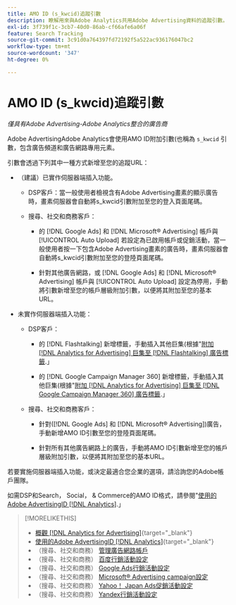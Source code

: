 ```yaml
---
title: AMO ID (s_kwcid)追蹤引數
description: 瞭解用來與Adobe Analytics共用Adobe Advertising資料的追蹤引數。
exl-id: 3f739f1c-3cb7-40d0-86ab-cf66afe6a06f
feature: Search Tracking
source-git-commit: 3c91d0a764397fd72192f5a522ac936176047bc2
workflow-type: tm+mt
source-wordcount: '347'
ht-degree: 0%

---
```


# AMO ID (s_kwcid)追蹤引數

*僅具有Adobe Advertising-Adobe Analytics整合的廣告商*

<!-- This should go in the Analytics integration chapter > IDs page, under "AMO IDs" once I've finalized content for DSP clients.  -->

Adobe AdvertisingAdobe Analytics會使用AMO ID附加引數(也稱為 `s_kwcid` 引數，包含廣告頻道和廣告網路專用元素。

引數會透過下列其中一種方式新增至您的追蹤URL：

* （建議）已實作伺服器端插入功能。

   * DSP客戶：當一般使用者檢視含有Adobe Advertising畫素的顯示廣告時，畫素伺服器會自動將s_kwcid引數附加至您的登入頁面尾碼。

   * 搜尋、社交和商務客戶：

      * 的 [!DNL Google Ads] 和 [!DNL Microsoft® Advertising] 帳戶與 [!UICONTROL Auto Upload] 若設定為已啟用帳戶或促銷活動，當一般使用者按一下包含Adobe Advertising畫素的廣告時，畫素伺服器會自動將s_kwcid引數附加至您的登陸頁面尾碼。

      * 針對其他廣告網路，或 [!DNL Google Ads] 和 [!DNL Microsoft® Advertising] 帳戶與 [!UICONTROL Auto Upload] 設定為停用，手動將引數新增至您的帳戶層級附加引數，以便將其附加至您的基本URL。

* 未實作伺服器端插入功能：

   * DSP客戶：

      * 的 [!DNL Flashtalking] 新增標籤，手動插入其他巨集(根據&quot;[附加 [!DNL Analytics for Advertising] 巨集至 [!DNL Flashtalking] 廣告標籤](/help/integrations/analytics/macros-flashtalking.md).」

      * 的 [!DNL Google Campaign Manager 360] 新增標籤，手動插入其他巨集(根據&quot;[附加 [!DNL Analytics for Advertising] 巨集至 [!DNL Google Campaign Manager 360] 廣告標籤](/help/integrations/analytics/macros-google-campaign-manager.md).」

  <!--  * For all other ads, XXXX. -->

   * 搜尋、社交和商務客戶：

      * 針對([!DNL Google Ads] 和 [!DNL Microsoft® Advertising])廣告，手動新增AMO ID引數至您的登陸頁面尾碼。

      * 針對所有其他廣告網路上的廣告，手動將AMO ID引數新增至您的帳戶層級附加引數，以便將其附加至您的基本URL。

若要實施伺服器端插入功能，或決定最適合您企業的選項，請洽詢您的Adobe帳戶團隊。

如需DSP和Search， Social， &amp; Commerce的AMO ID格式，請參閱&quot;[使用的Adobe AdvertisingID [!DNL Analytics]](/help/integrations/analytics/ids.md#amo-id).」

>[!MORELIKETHIS]
>
>* [概觀 [!DNL Analytics for Advertising]](/help/integrations/analytics/overview.md){target="_blank"}
>* [使用的Adobe AdvertisingID [!DNL Analytics]](/help/integrations/analytics/ids.md#amo-id){target="_blank"}
>* （搜尋、社交和商務） [管理廣告網路帳戶](/help/search-social-commerce/campaign-management/accounts/ad-network-account-manage.md)
>* （搜尋、社交和商務） [百度行銷活動設定](/help/search-social-commerce/campaign-management/campaigns/campaign-settings-baidu.md)
>* （搜尋、社交和商務） [Google Ads行銷活動設定](/help/search-social-commerce/campaign-management/campaigns/campaign-settings-google.md)
>* （搜尋、社交和商務） [Microsoft® Advertising campaign設定](/help/search-social-commerce/campaign-management/campaigns/campaign-settings-microsoft.md)
>* （搜尋、社交和商務） [Yahoo！ Japan Ads促銷活動設定](/help/search-social-commerce/campaign-management/campaigns/campaign-settings-yahoo-japan.md)
>* （搜尋、社交和商務） [Yandex行銷活動設定](/help/search-social-commerce/campaign-management/campaigns/campaign-settings-yandex.md)
